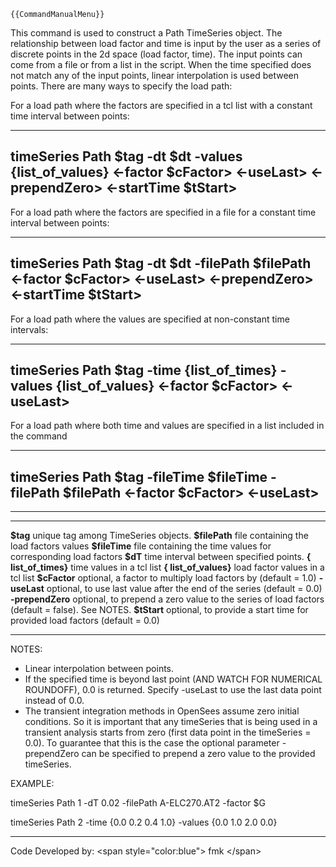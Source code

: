 ```{=mediawiki}
{{CommandManualMenu}}
```
This command is used to construct a Path TimeSeries object. The
relationship between load factor and time is input by the user as a
series of discrete points in the 2d space (load factor, time). The input
points can come from a file or from a list in the script. When the time
specified does not match any of the input points, linear interpolation
is used between points. There are many ways to specify the load path:

For a load path where the factors are specified in a tcl list with a
constant time interval between points:

  -----------------------------------------------------------------------------------------------------------------------------------------
  **timeSeries Path \$tag -dt \$dt -values {list_of_values} \<-factor \$cFactor\> \<-useLast\> \<-prependZero\> \<-startTime \$tStart\>**
  -----------------------------------------------------------------------------------------------------------------------------------------

For a load path where the factors are specified in a file for a constant
time interval between points:

  -------------------------------------------------------------------------------------------------------------------------------------
  **timeSeries Path \$tag -dt \$dt -filePath \$filePath \<-factor \$cFactor\> \<-useLast\> \<-prependZero\> \<-startTime \$tStart\>**
  -------------------------------------------------------------------------------------------------------------------------------------

For a load path where the values are specified at non-constant time
intervals:

  -------------------------------------------------------------------------------------------------------------
  **timeSeries Path \$tag -time {list_of_times} -values {list_of_values} \<-factor \$cFactor\> \<-useLast\>**
  -------------------------------------------------------------------------------------------------------------

For a load path where both time and values are specified in a list
included in the command

  --------------------------------------------------------------------------------------------------------
  **timeSeries Path \$tag -fileTime \$fileTime -filePath \$filePath \<-factor \$cFactor\> \<-useLast\>**
  --------------------------------------------------------------------------------------------------------

------------------------------------------------------------------------

  ----------------------- -----------------------------------------------------------------------------------------------
  **\$tag**               unique tag among TimeSeries objects.
  **\$filePath**          file containing the load factors values
  **\$fileTime**          file containing the time values for corresponding load factors
  **\$dT**                time interval between specified points.
  **{ list_of_times}**    time values in a tcl list
  **{ list_of_values}**   load factor values in a tcl list
  **\$cFactor**           optional, a factor to multiply load factors by (default = 1.0)
  **-useLast**            optional, to use last value after the end of the series (default = 0.0)
  **-prependZero**        optional, to prepend a zero value to the series of load factors (default = false). See NOTES.
  **\$tStart**            optional, to provide a start time for provided load factors (default = 0.0)
  ----------------------- -----------------------------------------------------------------------------------------------

NOTES:

-   Linear interpolation between points.
-   If the specified time is beyond last point (AND WATCH FOR NUMERICAL
    ROUNDOFF), 0.0 is returned. Specify -useLast to use the last data
    point instead of 0.0.
-   The transient integration methods in OpenSees assume zero initial
    conditions. So it is important that any timeSeries that is being
    used in a transient analysis starts from zero (first data point in
    the timeSeries = 0.0). To guarantee that this is the case the
    optional parameter -prependZero can be specified to prepend a zero
    value to the provided timeSeries.

EXAMPLE:

timeSeries Path 1 -dT 0.02 -filePath A-ELC270.AT2 -factor \$G

timeSeries Path 2 -time {0.0 0.2 0.4 1.0} -values {0.0 1.0 2.0 0.0}

------------------------------------------------------------------------

Code Developed by: \<span style=\"color:blue\"\> fmk \</span\>
